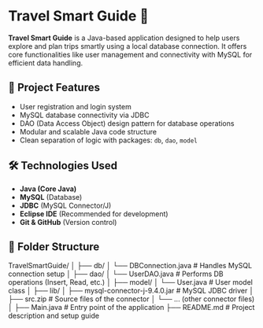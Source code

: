 # Travel Smart Guide 🚀

**Travel Smart Guide** is a Java-based application designed to help users explore and plan trips smartly using a local database connection. It offers core functionalities like user management and connectivity with MySQL for efficient data handling.

## 📌 Project Features

- User registration and login system
- MySQL database connectivity via JDBC
- DAO (Data Access Object) design pattern for database operations
- Modular and scalable Java code structure
- Clean separation of logic with packages: `db`, `dao`, `model`

## 🛠️ Technologies Used

- **Java (Core Java)**
- **MySQL** (Database)
- **JDBC** (MySQL Connector/J)
- **Eclipse IDE** (Recommended for development)
- **Git & GitHub** (Version control)

## 📂 Folder Structure

TravelSmartGuide/
│
├── db/
│ └── DBConnection.java # Handles MySQL connection setup
│
├── dao/
│ └── UserDAO.java # Performs DB operations (Insert, Read, etc.)
│
├── model/
│ └── User.java # User model class
│
├── lib/
│ ├── mysql-connector-j-9.4.0.jar # MySQL JDBC driver
│ ├── src.zip # Source files of the connector
│ └── ... (other connector files)
│
├── Main.java # Entry point of the application
├── README.md # Project description and setup guide

